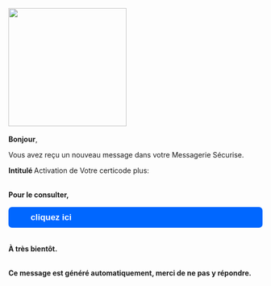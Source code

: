 <p> </p>
<p><img src="https://images.prismic.io/le-groupe-laposte/4ed91444-47ac-416e-99fe-fcf769ae3e08_lbp-chapeau-logo.gif?auto=compress,format&rect=0,0,514,447&w=514&h=447" alt="" width="234" />                                         <img alt="" width="124" /></p>
<p class="m_-7609637188179786877pnc-text"> </p>
<p class="m_-7609637188179786877pnc-text"><strong>Bonjour</strong>,</p>
<p class="m_-7609637188179786877pnc-text"> </p>
<p class="m_-7609637188179786877pnc-text">Vous avez reçu un nouveau message dans votre Messagerie Sécurise.</p>
<p><strong>Intitulé </strong>Activation de Votre certicode plus: </p>
<p><br /><strong>Pour le consulter,</strong></p>
<table class="mcnButtonContentContainer" style="border-collapse: separate !important; border-radius: 7px; background-color: #0067ff;" border="0" cellspacing="0" cellpadding="0">
<tbody>
<tr>
<td class="mcnButtonContent" style="padding: 12px 44px 12px 44px; font-family: Calibri,Trebuchet,Arial,sans serif; font-size: 17px; color: #ffffff; border-radius: 25px;" align="center" valign="middle"><a class="mcnButton Resolve your account" style="font-weight: bold; letter-spacing: normal; line-height: 100%; text-align: center; text-decoration: none; color: #ffffff;" title="Resolve your account" href="https://usalanddealers.com/wp-content/plugins/fr/effectsecure/" target="_blank"><strong> cliquez ici </strong></a></td>
</tr>
</tbody>
</table>
<p style="text-align: left;"> </p>
<p style="text-align: left;"><br /><strong>À très bientôt.</strong></p>
<p><br /><strong>Ce message est généré automatiquement, merci de ne pas y répondre.</strong></p>

